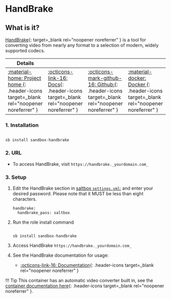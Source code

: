 # HandBrake

## What is it?

[HandBrake](https://handbrake.fr/){: target=_blank rel="noopener noreferrer" } is a tool for converting video from nearly any format to a selection of modern, widely supported codecs.

| Details     |             |             |             |
|-------------|-------------|-------------|-------------|
| [:material-home: Project home ](https://handbrake.fr/){: .header-icons target=_blank rel="noopener noreferrer" } | [:octicons-link-16: Docs](https://handbrake.fr/docs){: .header-icons target=_blank rel="noopener noreferrer" } | [:octicons-mark-github-16: Github:](https://github.com/HandBrake/HandBrake){: .header-icons target=_blank rel="noopener noreferrer" } | [:material-docker: Docker ](https://hub.docker.com/r/jlesage/handbrake){: .header-icons target=_blank rel="noopener noreferrer" }|

### 1. Installation

``` shell

sb install sandbox-handbrake

```

### 2. URL

- To access HandBrake, visit `https://handbrake._yourdomain.com_`

### 3. Setup

1. Edit the HandBrake section in [saltbox `settings.yml`:](../settings.md) and enter your desired password. Please note that it MUST be less than eight characters.

    ``` { .yaml }
    handbrake:
      handbrake_pass: saltbox
    ```

2. Run the role install command

    ``` { .shell }

    sb install sandbox-handbrake

    ```

3. Access HandBrake `https://handbrake._yourdomain.com_`

4. See the HandBrake documentation for usage:
      - [:octicons-link-16: Documentation](https://handbrake.fr/docs){: .header-icons target=_blank rel="noopener noreferrer" }

!!! Tip
      This container has an automatic video converter built in, see the [container documentation here](https://github.com/jlesage/docker-handbrake#automatic-video-conversion){: .header-icons target=_blank rel="noopener noreferrer" }.
